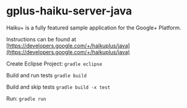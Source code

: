 # gplus-haiku-server-java
Haiku+ is a fully featured sample application for the Google+ Platform.

Instructions can be found at [https://developers.google.com/+/haikuplus/java](https://developers.google.com/+/haikuplus/java)

Create Eclipse Project:
`gradle eclipse`

Build and run tests
`gradle build`

Build and skip tests
`gradle build -x test`

Run:
`gradle run`
